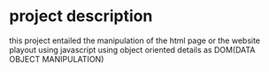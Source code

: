 # project description
this project entailed the manipulation of the html page or the website playout using javascript using object oriented details as DOM(DATA OBJECT MANIPULATION)